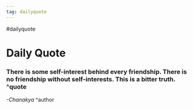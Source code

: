```yaml
---
tag: dailyquote
---
```


#dailyquote

# Daily Quote

### There is some self-interest behind every friendship. There is no friendship without self-interests. This is a bitter truth. ^quote
*-Chanakya* ^author
